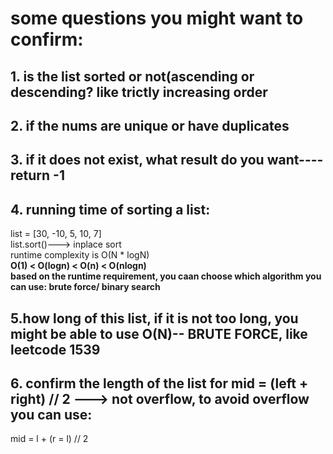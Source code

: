 # some questions you might want to confirm:
## 1. is the list sorted or not(ascending or descending? like trictly increasing order
## 2. if the nums are unique or have duplicates
## 3. if it does not exist, what result do you want----return -1
## 4. running time of sorting a list:
list = [30, -10, 5, 10, 7] <br/>
list.sort()---> inplace sort <br/>
runtime complexity is O(N * logN) </br>
**O(1) < O(logn) < O(n) < O(nlogn)**</br>
**based on the runtime requirement, you caan choose which algorithm you can use: 
brute force/ binary search**
## 5.how long of this list, if it is not too long, you might be able to use O(N)-- BRUTE FORCE, like leetcode 1539
## 6. confirm the length of the list for mid = (left + right) // 2 ---> not overflow, to avoid overflow you can use: 
mid = l + (r = l) // 2


